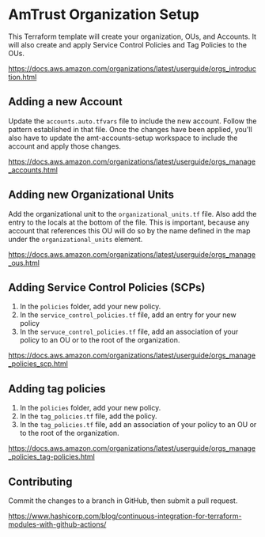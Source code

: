 # AmTrust Organization Setup

This Terraform template will create your organization, OUs, and Accounts. It will also create and apply Service Control Policies and Tag Policies to the OUs.

<https://docs.aws.amazon.com/organizations/latest/userguide/orgs_introduction.html>

## Adding a new Account

Update the `accounts.auto.tfvars` file to include the new account. Follow the pattern established in that file. Once the changes have been applied, you'll also have to update the amt-accounts-setup workspace to include the account and apply those changes.

<https://docs.aws.amazon.com/organizations/latest/userguide/orgs_manage_accounts.html>

## Adding new Organizational Units

Add the organizational unit to the `organizational_units.tf` file. Also add the entry to the locals at the bottom of the file. This is important, because any account that references this OU will do so by the name defined in the map under the `organizational_units` element.

<https://docs.aws.amazon.com/organizations/latest/userguide/orgs_manage_ous.html>

## Adding Service Control Policies (SCPs)

 1. In the `policies` folder, add your new policy.
 1. In the `service_control_policies.tf` file, add an entry for your new policy
 1. In the `servuce_control_policies.tf` file, add an association of your policy to an OU or to the root of the organization.

<https://docs.aws.amazon.com/organizations/latest/userguide/orgs_manage_policies_scp.html>

## Adding tag policies

 1. In the `policies` folder, add your new policy.
 1. In the `tag_policies.tf` file, add the policy.
 1. In the `tag_policies.tf` file, add an association of your policy to an OU or to the root of the organization.

<https://docs.aws.amazon.com/organizations/latest/userguide/orgs_manage_policies_tag-policies.html>

## Contributing

Commit the changes to a branch in GitHub, then submit a pull request.

<https://www.hashicorp.com/blog/continuous-integration-for-terraform-modules-with-github-actions/>
